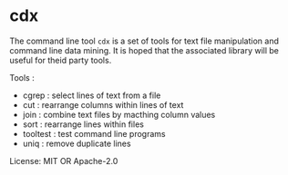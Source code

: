 # cdx

The command line tool `cdx` is a set of tools for text file manipulation
and command line data mining.
It is hoped that the associated library will be useful for theid party tools.

Tools :
- cgrep : select lines of text from a file
- cut : rearrange columns within lines of text
- join : combine text files by macthing column values
- sort : rearrange lines within files
- tooltest : test command line programs
- uniq : remove duplicate lines

License: MIT OR Apache-2.0
